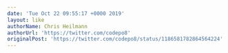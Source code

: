 ```yaml
---
date: 'Tue Oct 22 09:55:17 +0000 2019'
layout: like
authorName: Chris Heilmann
authorUrl: 'https://twitter.com/codepo8'
originalPost: 'https://twitter.com/codepo8/status/1186581782864564224'
---
```

